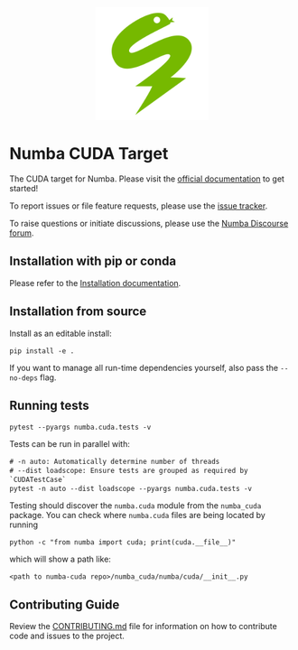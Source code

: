 <div align="center"><img src="docs/source/_static/numba-green-icon-rgb.svg" width="200"/></div>

# Numba CUDA Target

The CUDA target for Numba. Please visit the [official
documentation](https://nvidia.github.io/numba-cuda) to get started!


To report issues or file feature requests, please use the [issue
tracker](https://github.com/NVIDIA/numba-cuda/issues).

To raise questions or initiate discussions, please use the [Numba Discourse
forum](https://numba.discourse.group).

## Installation with pip or conda

Please refer to the [Installation documentation](https://nvidia.github.io/numba-cuda/user/installation.html#installation-with-a-python-package-manager).


## Installation from source

Install as an editable install:

```
pip install -e .
```

If you want to manage all run-time dependencies yourself, also pass the `--no-deps` flag.

## Running tests

```
pytest --pyargs numba.cuda.tests -v
```

Tests can be run in parallel with:

```
# -n auto: Automatically determine number of threads
# --dist loadscope: Ensure tests are grouped as required by `CUDATestCase`
pytest -n auto --dist loadscope --pyargs numba.cuda.tests -v
```

Testing should discover the `numba.cuda` module from the `numba_cuda` package. You
can check where `numba.cuda` files are being located by running

```
python -c "from numba import cuda; print(cuda.__file__)"
```

which will show a path like:

```
<path to numba-cuda repo>/numba_cuda/numba/cuda/__init__.py
```

## Contributing Guide

Review the
[CONTRIBUTING.md](https://github.com/NVIDIA/numba-cuda/blob/main/CONTRIBUTING.md)
file for information on how to contribute code and issues to the project.
